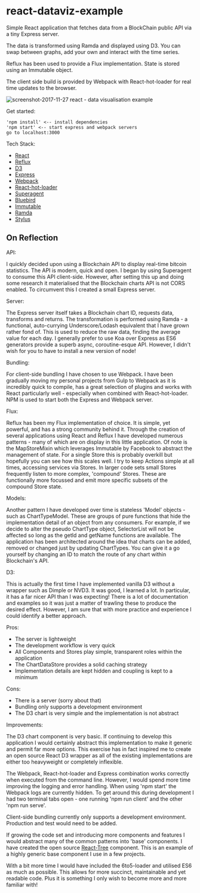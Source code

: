 # react-dataviz-example

Simple React application that fetches data from a BlockChain public API via a tiny Express server.

The data is transformed using Ramda and displayed using D3. You can swap between graphs, add your own and interact with the time series.

Reflux has been used to provide a Flux implementation. State is stored using an Immutable object.

The client side build is provided by Webpack with React-hot-loader for real time updates to the browser.

![screenshot-2017-11-27 react - data visualisation example](https://user-images.githubusercontent.com/2467416/33268428-7e0e7168-d37d-11e7-9cb1-ed29e8074eed.png)

Get started:

	'npm install' <-- install dependencies
	'npm start' <-- start express and webpack servers
	go to localhost:3000


Tech Stack:
- [React](http://facebook.github.io/react/)
- [Reflux](https://github.com/spoike/refluxjs)
- [D3](http://d3js.org/)
- [Express](http://expressjs.com/)
- [Webpack](http://webpack.github.io/)
- [React-hot-loader](https://github.com/gaearon/react-hot-loader)
- [Superagent](http://visionmedia.github.io/superagent/)
- [Bluebird](https://github.com/petkaantonov/bluebird)
- [Immutable](https://github.com/facebook/immutable-js)
- [Ramda](http://ramdajs.com/)
- [Stylus](http://learnboost.github.io/stylus/)


## On Reflection

API:

I quickly decided upon using a Blockchain API to display real-time bitcoin statistics. The API is modern, quick and open. I began by using Superagent to consume this API client-side. However, after setting this up and doing some research it materialised that the Blockchain charts API is not CORS enabled. To circumvent this I created a small Express server.

Server:

The Express server itself takes a Blockchain chart ID, requests data, transforms and returns. The transformation is performed using Ramda - a functional, auto-currying Underscore/Lodash equivalent that I have grown rather fond of. This is used to reduce the raw data, finding the average value for each day. I generally prefer to use Koa over Express as ES6 generators provide a superb async, coroutine-esque API. However, I didn't wish for you to have to install a new version of node!

Bundling:

For client-side bundling I have chosen to use Webpack. I have been gradually moving my personal projects from Gulp to Webpack as it is incredibly quick to compile, has a great selection of plugins and works with React particularly well - especially when combined with React-hot-loader. NPM is used to start both the Express and Webpack server.

Flux:

Reflux has been my Flux implementation of choice. It is simple, yet powerful, and has a strong community behind it. Through the creation of several applications using React and Reflux I have developed numerous patterns - many of which are on display in this little application. Of note is the MapStoreMixin which leverages Immutable by Facebook to abstract the management of state. For a single Store this is probably overkill but hopefully you can see how this scales well. I try to keep Actions simple at all times, accessing services via Stores. In larger code sets small Stores frequently listen to more complex, 'compound' Stores. These are functionally more focussed and emit more specific subsets of the compound Store state.

Models:

Another pattern I have developed over time is stateless 'Model' objects - such as ChartTypeModel. These are groups of pure functions that hide the implementation detail of an object from any consumers. For example, if we decide to alter the pseudo ChartType object, SelectorList will not be affected so long as the getId and getName functions are available. The application has been architected around the idea that charts can be added, removed or changed just by updating ChartTypes. You can give it a go yourself by changing an ID to match the route of any chart within Blockchain's API.

D3:

This is actually the first time I have implemented vanilla D3 without a wrapper such as Dimple or NVD3. It was good, I learned a lot. In particular, it has a far nicer API than I was expecting! There is a lot of documentation and examples so it was just a matter of trawling these to produce the desired effect. However, I am sure that with more practice and experience I could identify a better approach.

Pros:

- The server is lightweight
- The development workflow is very quick
- All Components and Stores play simple, transparent roles within the application
- The ChartDataStore provides a solid caching strategy
- Implementation details are kept hidden and coupling is kept to a minimum

Cons:

- There is a server (sorry about that)
- Bundling only supports a development environment
- The D3 chart is very simple and the implementation is not abstract

Improvements:

The D3 chart component is very basic. If continuing to develop this application I would certainly abstract this implementation to make it generic and permit far more options. This exercise has in fact inspired me to create an open source React D3 wrapper as all of the existing implementations are either too heavyweight or completely inflexible.

The Webpack, React-hot-loader and Express combination works correctly when executed from the command line. However, I would spend more time improving the logging and error handling. When using 'npm start' the Webpack logs are currently hidden. To get around this during development I had two terminal tabs open - one running 'npm run client' and the other 'npm run serve'.

Client-side bundling currently only supports a development environment. Production and test would need to be added.

If growing the code set and introducing more components and features I would abstract many of the common patterns into 'base' components. I have created the open source [React-Tree](https://github.com/littlemooon/react-tree) component. This is an example of a highly generic base component I use in a few projects.

With a bit more time I would have included the 6to5-loader and utilised ES6 as much as possible. This allows for more succinct, maintainable and yet readable code. Plus it is something I only wish to become more and more familiar with!

